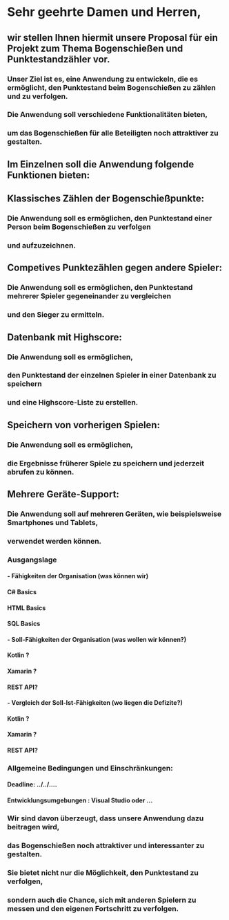 # Sehr geehrte Damen und Herren,

## wir stellen Ihnen hiermit unsere Proposal für ein Projekt zum Thema Bogenschießen und Punktestandzähler vor.

### Unser Ziel ist es, eine Anwendung zu entwickeln, die es ermöglicht, den Punktestand beim Bogenschießen zu zählen und zu verfolgen. 
### Die Anwendung soll verschiedene Funktionalitäten bieten, 
### um das Bogenschießen für alle Beteiligten noch attraktiver zu gestalten.

## Im Einzelnen soll die Anwendung folgende Funktionen bieten:

## Klassisches Zählen der Bogenschießpunkte: 
### Die Anwendung soll es ermöglichen, den Punktestand einer Person beim Bogenschießen zu verfolgen 
### und aufzuzeichnen.

## Competives Punktezählen gegen andere Spieler: 
### Die Anwendung soll es ermöglichen, den Punktestand mehrerer Spieler gegeneinander zu vergleichen 
### und den Sieger zu ermitteln.

## Datenbank mit Highscore: 
### Die Anwendung soll es ermöglichen, 
### den Punktestand der einzelnen Spieler in einer Datenbank zu speichern 
### und eine Highscore-Liste zu erstellen.

## Speichern von vorherigen Spielen: 
### Die Anwendung soll es ermöglichen, 
### die Ergebnisse früherer Spiele zu speichern und jederzeit abrufen zu können.

## Mehrere Geräte-Support: 
### Die Anwendung soll auf mehreren Geräten, wie beispielsweise Smartphones und Tablets, 
### verwendet werden können.


### Ausgangslage

#### - Fähigkeiten der Organisation (was können wir)

#### C# Basics
#### HTML Basics
#### SQL Basics

#### - Soll-Fähigkeiten der Organisation (was wollen wir können?)

#### Kotlin ?
#### Xamarin ?
#### REST API?

#### - Vergleich der Soll-Ist-Fähigkeiten (wo liegen die Defizite?)

#### Kotlin ?
#### Xamarin ?
#### REST API?

### Allgemeine Bedingungen und Einschränkungen:

#### Deadline: ../../....
#### Entwicklungsumgebungen : Visual Studio oder ...


### Wir sind davon überzeugt, dass unsere Anwendung dazu beitragen wird, 
### das Bogenschießen noch attraktiver und interessanter zu gestalten. 
### Sie bietet nicht nur die Möglichkeit, den Punktestand zu verfolgen, 
### sondern auch die Chance, sich mit anderen Spielern zu messen und den eigenen Fortschritt zu verfolgen.
